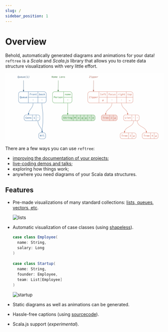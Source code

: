 ```yaml
---
slug: /
sidebar_position: 1
---
```


# Overview

Behold, automatically generated diagrams and animations for your data!
`reftree` is a *Scala* and *Scala.js* library that allows you to
create data structure visualizations with very little effort.

![teaser](images/teaser.gif)

There are a few ways you can use `reftree`:

* [improving the documentation of your projects](https://stanch.github.io/zipper/);
* [live-coding demos and talks](./talks/index.md);
* exploring how things work;
* anywhere you need diagrams of your Scala data structures.

## Features

* Pre-made visualizations of many standard collections:
  [lists, queues, vectors, etc](./talks/Immutability.md#immutable-data-structures).

  ![lists](images/immutability/lists.png)

* Automatic visualization of case classes (using
  [shapeless](https://github.com/milessabin/shapeless/wiki/Feature-overview:-shapeless-2.0.0#generic-representation-of-sealed-families-of-case-classes)).

  ```scala
  case class Employee(
    name: String,
    salary: Long
  )

  case class Startup(
    name: String,
    founder: Employee,
    team: List[Employee]
  )
  ```

  ![startup](images/immutability/startup.png)

* Static diagrams as well as animations can be generated.
* Hassle-free captions (using [sourcecode](https://github.com/lihaoyi/sourcecode)).
* Scala.js support (*experimental*).
